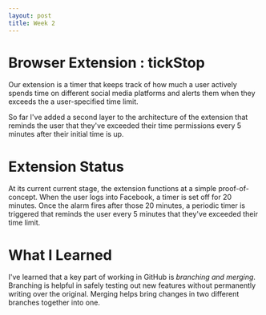 ```yaml
---
layout: post
title: Week 2
---
```


# Browser Extension : tickStop
Our extension is a timer that keeps track of how much a user actively spends time on different social media platforms and alerts them when they exceeds the a user-specified time limit.

So far I've added a second layer to the architecture of the extension that reminds the user that they've exceeded their time permissions every 5 minutes after their initial time is up. 


# Extension Status
At its current current stage, the extension functions at a simple proof-of-concept. When the user logs into Facebook, a timer is set off for 20 minutes. Once the alarm fires after those 20 minutes, a periodic timer is triggered that reminds the user every 5 minutes that they've exceeded their time limit.


# What I Learned
I've learned that a key part of working in GitHub is *branching and merging*. Branching is helpful in safely testing out new features without permanently writing over the original. Merging helps bring changes in two different branches together into one.
